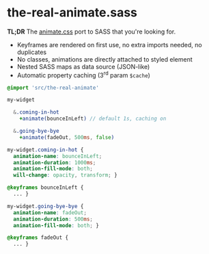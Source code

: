 # the-real-animate.sass
**TL;DR** The [animate.css](https://github.com/daneden/animate.css) port to SASS that you're looking for.

- Keyframes are rendered on first use, no extra imports needed, no duplicates
- No classes, animations are directly attached to styled element
- Nested SASS maps as data source (JSON-like)
- Automatic property caching (3<sup>rd</sup> param `$cache`)

```Sass
@import 'src/the-real-animate'

my-widget

  &.coming-in-hot
    +animate(bounceInLeft) // default 1s, caching on

  &.going-bye-bye
    +animate(fadeOut, 500ms, false)
```

```Css
my-widget.coming-in-hot {
  animation-name: bounceInLeft;
  animation-duration: 1000ms;
  animation-fill-mode: both;
  will-change: opacity, transform; }

@keyframes bounceInLeft {
  ... }

my-widget.going-bye-bye {
  animation-name: fadeOut;
  animation-duration: 500ms;
  animation-fill-mode: both; }

@keyframes fadeOut {
  ... }

```
